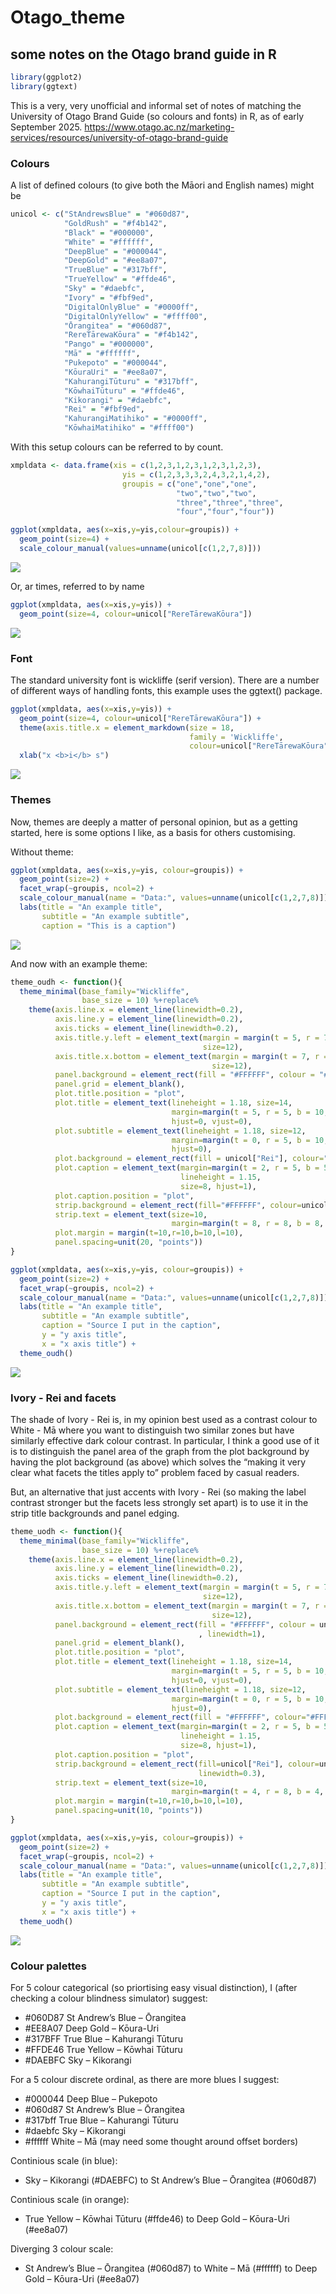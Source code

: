 # Otago_theme


## some notes on the Otago brand guide in R

``` r
library(ggplot2)
library(ggtext)
```

This is a very, very unofficial and informal set of notes of matching
the University of Otago Brand Guide (so colours and fonts) in R, as of
early September 2025.
https://www.otago.ac.nz/marketing-services/resources/university-of-otago-brand-guide

### Colours

A list of defined colours (to give both the Māori and English names)
might be

``` r
unicol <- c("StAndrewsBlue" = "#060d87",
            "GoldRush" = "#f4b142",
            "Black" = "#000000",
            "White" = "#ffffff",
            "DeepBlue" = "#000044",
            "DeepGold" = "#ee8a07",
            "TrueBlue" = "#317bff",
            "TrueYellow" = "#ffde46",
            "Sky" = "#daebfc",
            "Ivory" = "#fbf9ed",
            "DigitalOnlyBlue" = "#0000ff",
            "DigitalOnlyYellow" = "#ffff00",
            "Ōrangitea" = "#060d87",
            "RereTārewaKōura" = "#f4b142",
            "Pango" = "#000000",
            "Mā" = "#ffffff",
            "Pukepoto" = "#000044",
            "KōuraUri" = "#ee8a07",
            "KahurangiTūturu" = "#317bff",
            "KōwhaiTūturu" = "#ffde46",
            "Kikorangi" = "#daebfc",
            "Rei" = "#fbf9ed",
            "KahurangiMatihiko" = "#0000ff",
            "KōwhaiMatihiko" = "#ffff00")
```

With this setup colours can be referred to by count.

``` r
xmpldata <- data.frame(xis = c(1,2,3,1,2,3,1,2,3,1,2,3),
                         yis = c(1,2,3,3,3,2,4,3,2,1,4,2),
                         groupis = c("one","one","one",
                                     "two","two","two",
                                     "three","three","three",
                                     "four","four","four"))

ggplot(xmpldata, aes(x=xis,y=yis,colour=groupis)) +
  geom_point(size=4) +
  scale_colour_manual(values=unname(unicol[c(1,2,7,8)]))
```

![](README_files/figure-commonmark/unnamed-chunk-3-1.png)

Or, ar times, referred to by name

``` r
ggplot(xmpldata, aes(x=xis,y=yis)) +
  geom_point(size=4, colour=unicol["RereTārewaKōura"]) 
```

![](README_files/figure-commonmark/unnamed-chunk-4-1.png)

### Font

The standard university font is wickliffe (serif version). There are a
number of different ways of handling fonts, this example uses the
ggtext() package.

``` r
ggplot(xmpldata, aes(x=xis,y=yis)) +
  geom_point(size=4, colour=unicol["RereTārewaKōura"]) +
  theme(axis.title.x = element_markdown(size = 18, 
                                        family = 'Wickliffe',
                                        colour=unicol["RereTārewaKōura"])) +
  xlab("x <b>i</b> s")
```

![](README_files/figure-commonmark/unnamed-chunk-5-1.png)

### Themes

Now, themes are deeply a matter of personal opinion, but as a getting
started, here is some options I like, as a basis for others customising.

Without theme:

``` r
ggplot(xmpldata, aes(x=xis,y=yis, colour=groupis)) +
  geom_point(size=2) +
  facet_wrap(~groupis, ncol=2) +
  scale_colour_manual(name = "Data:", values=unname(unicol[c(1,2,7,8)])) +
  labs(title = "An example title",
       subtitle = "An example subtitle",
       caption = "This is a caption")
```

![](README_files/figure-commonmark/unnamed-chunk-6-1.png)

And now with an example theme:

``` r
theme_oudh <- function(){
  theme_minimal(base_family="Wickliffe",
                base_size = 10) %+replace%  
    theme(axis.line.x = element_line(linewidth=0.2),
          axis.line.y = element_line(linewidth=0.2),
          axis.ticks = element_line(linewidth=0.2),
          axis.title.y.left = element_text(margin = margin(t = 5, r = 7, b = 5, l = 5, unit = "pt"),
                                           size=12),
          axis.title.x.bottom = element_text(margin = margin(t = 7, r = 5, b = 0, l = 5, unit = "pt"),
                                             size=12),
          panel.background = element_rect(fill = "#FFFFFF", colour = "#FFFFFF"),
          panel.grid = element_blank(),
          plot.title.position = "plot",
          plot.title = element_text(lineheight = 1.18, size=14,
                                    margin=margin(t = 5, r = 5, b = 10, l = 10, unit = "pt"),
                                    hjust=0, vjust=0),
          plot.subtitle = element_text(lineheight = 1.18, size=12,
                                    margin=margin(t = 0, r = 5, b = 10, l = 10, unit = "pt"),
                                    hjust=0),
          plot.background = element_rect(fill = unicol["Rei"], colour="#F7F7F7"),
          plot.caption = element_text(margin=margin(t = 2, r = 5, b = 5, l = 5, unit = "pt"),
                                      lineheight = 1.15,
                                      size=8, hjust=1),
          plot.caption.position = "plot",
          strip.background = element_rect(fill="#FFFFFF", colour=unicol["Rei"], linewidth=0.2),
          strip.text = element_text(size=10,
                                    margin=margin(t = 8, r = 8, b = 8, l = 8, unit = "pt")),
          plot.margin = margin(t=10,r=10,b=10,l=10),
          panel.spacing=unit(20, "points"))
}

ggplot(xmpldata, aes(x=xis,y=yis, colour=groupis)) +
  geom_point(size=2) +
  facet_wrap(~groupis, ncol=2) +
  scale_colour_manual(name = "Data:", values=unname(unicol[c(1,2,7,8)])) +
  labs(title = "An example title",
       subtitle = "An example subtitle",
       caption = "Source I put in the caption",
       y = "y axis title",
       x = "x axis title") +
  theme_oudh()
```

![](README_files/figure-commonmark/unnamed-chunk-7-1.png)

### Ivory - Rei and facets

The shade of Ivory - Rei is, in my opinion best used as a contrast
colour to White - Mā where you want to distinguish two similar zones but
have similarly effective dark colour contrast. In particular, I think a
good use of it is to distinguish the panel area of the graph from the
plot background by having the plot background (as above) which solves
the “making it very clear what facets the titles apply to” problem faced
by casual readers.

But, an alternative that just accents with Ivory - Rei (so making the
label contrast stronger but the facets less strongly set apart) is to
use it in the strip title backgrounds and panel edging.

``` r
theme_uodh <- function(){
  theme_minimal(base_family="Wickliffe",
                base_size = 10) %+replace%  
    theme(axis.line.x = element_line(linewidth=0.2),
          axis.line.y = element_line(linewidth=0.2),
          axis.ticks = element_line(linewidth=0.2),
          axis.title.y.left = element_text(margin = margin(t = 5, r = 7, b = 5, l = 5, unit = "pt"),
                                           size=12),
          axis.title.x.bottom = element_text(margin = margin(t = 7, r = 5, b = 0, l = 5, unit = "pt"),
                                             size=12),
          panel.background = element_rect(fill = "#FFFFFF", colour = unicol["Rei"],
                                          , linewidth=1),
          panel.grid = element_blank(),
          plot.title.position = "plot",
          plot.title = element_text(lineheight = 1.18, size=14,
                                    margin=margin(t = 5, r = 5, b = 10, l = 10, unit = "pt"),
                                    hjust=0, vjust=0),
          plot.subtitle = element_text(lineheight = 1.18, size=12,
                                    margin=margin(t = 0, r = 5, b = 10, l = 10, unit = "pt"),
                                    hjust=0),
          plot.background = element_rect(fill = "#FFFFFF", colour="#FFFFFF"),
          plot.caption = element_text(margin=margin(t = 2, r = 5, b = 5, l = 5, unit = "pt"),
                                      lineheight = 1.15,
                                      size=8, hjust=1),
          plot.caption.position = "plot",
          strip.background = element_rect(fill=unicol["Rei"], colour=unicol["Rei"],
                                          linewidth=0.3),
          strip.text = element_text(size=10,
                                    margin=margin(t = 4, r = 8, b = 4, l = 8, unit = "pt")),
          plot.margin = margin(t=10,r=10,b=10,l=10),
          panel.spacing=unit(10, "points"))
}

ggplot(xmpldata, aes(x=xis,y=yis, colour=groupis)) +
  geom_point(size=2) +
  facet_wrap(~groupis, ncol=2) +
  scale_colour_manual(name = "Data:", values=unname(unicol[c(1,2,7,8)])) +
  labs(title = "An example title",
       subtitle = "An example subtitle",
       caption = "Source I put in the caption",
       y = "y axis title",
       x = "x axis title") +
  theme_uodh()
```

![](README_files/figure-commonmark/unnamed-chunk-8-1.png)

### Colour palettes

For 5 colour categorical (so priortising easy visual distinction), I
(after checking a colour blindness simulator) suggest:

- \#060D87 St Andrew’s Blue – Ōrangitea
- \#EE8A07 Deep Gold – Kōura-Uri
- \#317BFF True Blue – Kahurangi Tūturu
- \#FFDE46 True Yellow – Kōwhai Tūturu
- \#DAEBFC Sky – Kikorangi

For a 5 colour discrete ordinal, as there are more blues I suggest:

- \#000044 Deep Blue – Pukepoto
- \#060d87 St Andrew’s Blue – Ōrangitea
- \#317bff True Blue – Kahurangi Tūturu
- \#daebfc Sky – Kikorangi
- \#ffffff White – Mā (may need some thought around offset borders)

Continious scale (in blue):

- Sky – Kikorangi (#DAEBFC) to St Andrew’s Blue – Ōrangitea (#060d87)

Continious scale (in orange):

- True Yellow – Kōwhai Tūturu (#ffde46) to Deep Gold – Kōura-Uri
  (#ee8a07)

Diverging 3 colour scale:

- St Andrew’s Blue – Ōrangitea (#060d87) to White – Mā (#ffffff) to Deep
  Gold – Kōura-Uri (#ee8a07)
